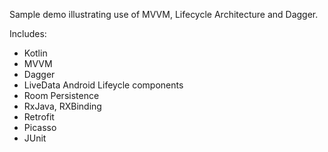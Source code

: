 Sample demo illustrating use of MVVM, Lifecycle Architecture and Dagger.

Includes:
- Kotlin
- MVVM
- Dagger
- LiveData Android Lifeycle components
- Room Persistence
- RxJava, RXBinding
- Retrofit
- Picasso
- JUnit